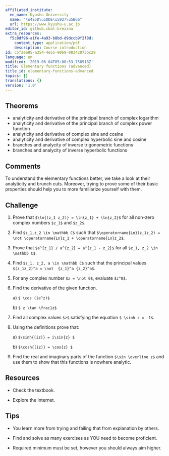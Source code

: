 ```yaml
---
affiliated_institute:
  en_name: Kyushu University
  name: "\u4E5D\u5DDE\u5927\u5B66"
  url: https://www.kyushu-u.ac.jp
editor_id: github.cbal-brezina
extra_resources:
  f5c8df96-a1fe-4a93-b8bd-d9dccb9f2f8d:
    content_type: application/pdf
    description: Course introduction
id: c5f2ea95-a354-4e55-9069-08342073bc29
language: en
modified: '2019-06-04T05:00:53.758918Z'
title: Elementary functions (advanced)
title_id: elementary-functions-advanced
topics: []
translations: {}
version: '1.0'
---
```







## Theorems


- analyticity and derivative of the principal branch of  complex logarithm
- analyticity and derivative  of the principal branch of  complex power function
- analyticity and derivative of complex sine and cosine
- analyticity and derivative of complex hyperbolic sine and cosine
- branches and analycity of inverse trigonometric functions
- branches and analycity of inverse hyperbolic functions





## Comments

To understand the elementary functions better, we take a look at their analyticity and brunch cuts. Moreover, trying to prove some of their basic properties should help you to more familiarize yourself with them.







## Challenge

1. Prove that `$\ln{(z_1 z_2)} = \ln{z_1} + \ln{z_2}$` for all non-zero complex numbers `$z_1$` and `$z_2$`. 

2. Find `$z_1,z_2 \in \mathbb C$` such that `$\operatorname{Ln}(z_1z_2) = \not \operatorname{Ln}z_1 + \operatorname{Ln}z_2$`.


3. Prove that `$a^{z_1} / a^{z_2} = a^{z_1 - z_2}$` for all `$z_1, z_2 \in \mathbb C$`.

4. Find `$z_1, z_2, a \in \mathbb C$` such that the principal values `$(z_1z_2)^a = \not  {z_1}^a {z_2}^a$`.

5. For any complex number `$z = \not 0$`, evaluate `$z^0$`.

6. Find the derivative of the given function.

   a) `$ \cos (ie^z)$`
   
   b) `$ z \tan \frac1z$`
   
7.  Find all complex values `$z$` satisfying the equation `$ \sinh z = -1$`.

8. Using the definitions prove that:

   a) `$\sinh{(iz)} = i\sin{z} $`
   
   b) `$\cosh{(iz)} = \cos{z} $`

9. Find the real and imaginary parts of the function `$\sin \overline z$` and use them to show that this functions is nowhere analytic.




## Resources

- Check the textbook.


- Explore the Internet.


## Tips


- You learn more from trying and failing that from  explanation by others.

- Find and solve as many exercises as YOU need to become proficient.

- Required minimum must be set, however you should always aim higher.






